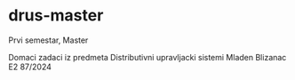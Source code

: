 # drus-master
Prvi semestar, Master

Domaci zadaci iz predmeta Distributivni upravljacki sistemi
Mladen Blizanac E2 87/2024

